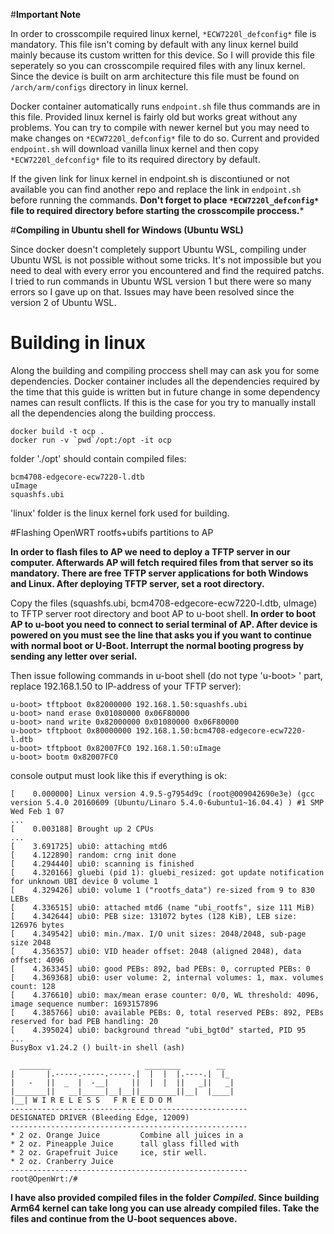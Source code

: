 #**Important Note**

In order to crosscompile required linux kernel, ```*ECW7220l_defconfig*``` file is mandatory. This file isn't coming by default with any linux kernel build mainly because its custom written for this device. So I will provide this file seperately so you can crosscompile required files with any linux kernel. Since the device is built on arm architecture this file must be found on ```/arch/arm/configs``` directory in linux kernel.

Docker container automatically runs ```endpoint.sh``` file thus commands are in this file. Provided linux kernel is fairly old but works great without any problems. You can try to compile with newer kernel but you may need to make changes on ```*ECW7220l_defconfig*``` file to do so. Current and provided ```endpoint.sh``` will download vanilla linux kernel and then copy ```*ECW7220l_defconfig*``` file to its required directory by default. 

If the given link for linux kernel in endpoint.sh is discontiuned or not available you can find another repo and replace the link in ```endpoint.sh``` before running the commands. **Don't forget to place ```*ECW7220l_defconfig*``` file to required directory before starting the crosscompile proccess.***

#**Compiling in Ubuntu shell for Windows (Ubuntu WSL)**

Since docker doesn't completely support Ubuntu WSL, compiling under Ubuntu WSL is not possible without some tricks. It's not impossible but you need to deal with every error you encountered and find the required patchs. I tried to run commands in Ubuntu WSL version 1 but there were so many errors so I gave up on that. Issues may have been resolved since the version 2 of Ubuntu WSL.


# Building in linux

Along the building and compiling proccess shell may can ask you for some dependencies. Docker container includes all the dependencies required by the time that this guide is written but in future change in some  dependency names can result conflicts. If this is the case for you try to manually install all the dependencies along the building proccess.

```
docker build -t ocp .
docker run -v `pwd`/opt:/opt -it ocp
```

folder './opt' should contain compiled files:
```
bcm4708-edgecore-ecw7220-l.dtb
uImage
squashfs.ubi
```
'linux' folder is the linux kernel fork used for building. 

#Flashing OpenWRT rootfs+ubifs partitions to AP

**In order to flash files to AP we need to deploy a TFTP server in our computer. Afterwards AP will fetch required files from that server so its mandatory. There are free TFTP server applications for both Windows and Linux. After deploying TFTP server, set a root directory.**

Copy the files (squashfs.ubi, bcm4708-edgecore-ecw7220-l.dtb, uImage) to TFTP server root directory and boot AP to u-boot shell.
**In order to boot AP to u-boot you need to connect to serial terminal of AP. After device is powered on you must see the line that asks you if you want to continue with normal boot or U-Boot. Interrupt the normal booting progress by sending any letter over serial.**

Then issue following commands in u-boot shell (do not type 'u-boot> ' part, replace 192.168.1.50 to IP-address of your TFTP server):

```
u-boot> tftpboot 0x82000000 192.168.1.50:squashfs.ubi
u-boot> nand erase 0x01080000 0x06F80000
u-boot> nand write 0x82000000 0x01080000 0x06F80000
u-boot> tftpboot 0x80000000 192.168.1.50:bcm4708-edgecore-ecw7220-l.dtb
u-boot> tftpboot 0x82007FC0 192.168.1.50:uImage
u-boot> bootm 0x82007FC0
```

console output must look like this if everything is ok:
```
[    0.000000] Linux version 4.9.5-g7954d9c (root@009042690e3e) (gcc version 5.4.0 20160609 (Ubuntu/Linaro 5.4.0-6ubuntu1~16.04.4) ) #1 SMP Wed Feb 1 07
...
[    0.003188] Brought up 2 CPUs
...
[    3.691725] ubi0: attaching mtd6
[    4.122890] random: crng init done
[    4.294440] ubi0: scanning is finished
[    4.320166] gluebi (pid 1): gluebi_resized: got update notification for unknown UBI device 0 volume 1
[    4.329426] ubi0: volume 1 ("rootfs_data") re-sized from 9 to 830 LEBs
[    4.336515] ubi0: attached mtd6 (name "ubi_rootfs", size 111 MiB)
[    4.342644] ubi0: PEB size: 131072 bytes (128 KiB), LEB size: 126976 bytes
[    4.349542] ubi0: min./max. I/O unit sizes: 2048/2048, sub-page size 2048
[    4.356357] ubi0: VID header offset: 2048 (aligned 2048), data offset: 4096
[    4.363345] ubi0: good PEBs: 892, bad PEBs: 0, corrupted PEBs: 0
[    4.369368] ubi0: user volume: 2, internal volumes: 1, max. volumes count: 128
[    4.376610] ubi0: max/mean erase counter: 0/0, WL threshold: 4096, image sequence number: 1693157896
[    4.385766] ubi0: available PEBs: 0, total reserved PEBs: 892, PEBs reserved for bad PEB handling: 20
[    4.395024] ubi0: background thread "ubi_bgt0d" started, PID 95
...
BusyBox v1.24.2 () built-in shell (ash)

  _______                     ________        __
|       |.-----.-----.-----.|  |  |  |.----.|  |_
|   -   ||  _  |  -__|     ||  |  |  ||   _||   _|
|_______||   __|_____|__|__||________||__|  |____|
|__| W I R E L E S S   F R E E D O M
-----------------------------------------------------
DESIGNATED DRIVER (Bleeding Edge, 12009)
-----------------------------------------------------
* 2 oz. Orange Juice         Combine all juices in a
* 2 oz. Pineapple Juice      tall glass filled with
* 2 oz. Grapefruit Juice     ice, stir well.
* 2 oz. Cranberry Juice
-----------------------------------------------------
root@OpenWrt:/#
```

**I have also provided compiled files in the folder *_Compiled_*. Since building Arm64 kernel can take long you can use already compiled files. Take the files and continue from the U-boot sequences above.**
